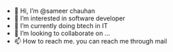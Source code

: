 - 👋 Hi, I’m @sameer chauhan
- 👀 I’m interested in software developer
- 🌱 I’m currently doing btech in IT
- 💞️ I’m looking to collaborate on ...
- 📫 How to reach me. you can reach me through mail

<!---
Doggydon360/Doggydon360 is a ✨ special ✨ repository because its `README.md` (this file) appears on your GitHub profile.
You can click the Preview link to take a look at your changes.
--->
